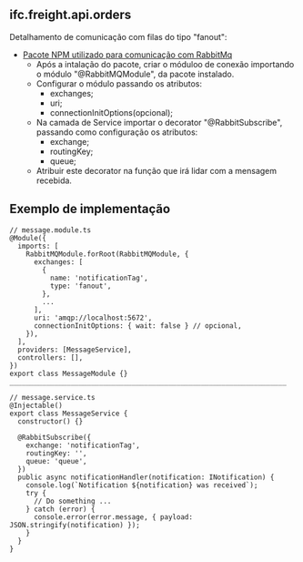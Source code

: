 ## ifc.freight.api.orders


Detalhamento de comunicação com filas do tipo "fanout":

- [Pacote NPM utilizado para comunicação com RabbitMq](https://www.npmjs.com/package/@golevelup/nestjs-rabbitmq)
  - Após a intalação do pacote, criar o móduloo de conexão importando o módulo "@RabbitMQModule", da pacote instalado.
  - Configurar o módulo passando os atributos:
    - exchanges;
    - uri;
    - connectionInitOptions(opcional);
  - Na camada de Service importar o decorator "@RabbitSubscribe", passando como configuração os atributos:
    - exchange;
    - routingKey;
    - queue;
  - Atribuir este decorator na função que irá lidar com a mensagem recebida.

## Exemplo de implementação
```
// message.module.ts
@Module({
  imports: [
    RabbitMQModule.forRoot(RabbitMQModule, {
      exchanges: [
        {
          name: 'notificationTag',
          type: 'fanout',
        },
        ...
      ],
      uri: 'amqp://localhost:5672',
      connectionInitOptions: { wait: false } // opcional,
    }),
  ],
  providers: [MessageService],
  controllers: [],
})
export class MessageModule {}
____________________________________________________________________

// message.service.ts
@Injectable()
export class MessageService {
  constructor() {}

  @RabbitSubscribe({
    exchange: 'notificationTag',
    routingKey: '',
    queue: 'queue',
  })
  public async notificationHandler(notification: INotification) {
    console.log(`Notification ${notification} was received`);
    try {
      // Do something ...
    } catch (error) {
      console.error(error.message, { payload: JSON.stringify(notification) });
    }
  }
}

```
